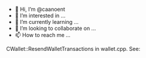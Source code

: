 - 👋 Hi, I’m @caanoent
- 👀 I’m interested in ...
- 🌱 I’m currently learning ...
- 💞️ I’m looking to collaborate on ...
- 📫 How to reach me ...

<!---
caanoent/caanoent is a ✨ special ✨ repository because its `README.md` (this file) appears on your GitHub profile.
You can click the Preview link to take a look at your changes.
--->

CWallet::ResendWalletTransactions in wallet.cpp.
 See: 

